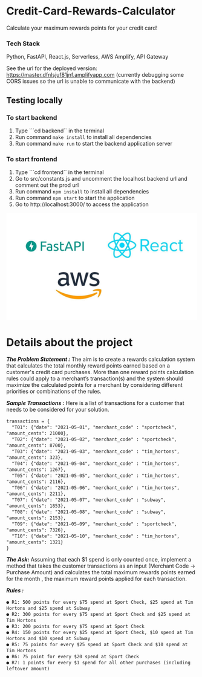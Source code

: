 # Credit-Card-Rewards-Calculator
Calculate your maximum rewards points for your credit card!


### Tech Stack
Python, FastAPI, React.js, Serverless, AWS Amplify, API Gateway

See the url for the deployed version: https://master.dfnlsjuf81jnf.amplifyapp.com (currently debugging some CORS issues so the url is unable to communicate with the backend)

## Testing locally
### To start backend
1) Type ```cd backend`` in the terminal
2) Run command ```make install``` to install all dependencies
3) Run command ```make run``` to start the backend application server
### To start frontend
1) Type ```cd frontend`` in the terminal
2) Go to src/constants.js and uncomment the localhost backend url and comment out the prod url
3) Run command ```npm install``` to install all dependencies
4) Run command ```npm start``` to start the application
5) Go to http://localhost:3000/ to access the application


![alt text](https://github.com/kaiznanji/Credit-Card-Rewards-Calculator/blob/master/techstack.jpeg?raw=true)

# Details about the project 
***The Problem Statement :*** 
The aim is to create a rewards calculation system that calculates the total monthly reward points earned based on a customer's credit card purchases. More than one reward points calculation rules could apply to a merchant’s transaction(s) and the system should maximize the calculated points for a merchant by considering different priorities or combinations of the rules.


***Sample Transactions :***
Here is a list of transactions for a customer that needs to be considered for your solution.
```
transactions = {
  "T01": {"date": "2021-05-01", "merchant_code" : "sportcheck", "amount_cents": 21000},
  "T02": {"date": "2021-05-02", "merchant_code" : "sportcheck", "amount_cents": 8700},
  "T03": {"date": "2021-05-03", "merchant_code" : "tim_hortons", "amount_cents": 323},
  "T04": {"date": "2021-05-04", "merchant_code" : "tim_hortons", "amount_cents": 1267},
  "T05": {"date": "2021-05-05", "merchant_code" : "tim_hortons", "amount_cents": 2116},
  "T06": {"date": "2021-05-06", "merchant_code" : "tim_hortons", "amount_cents": 2211},
  "T07": {"date": "2021-05-07", "merchant_code" : "subway", "amount_cents": 1853},
  "T08": {"date": "2021-05-08", "merchant_code" : "subway", "amount_cents": 2153},
  "T09": {"date": "2021-05-09", "merchant_code" : "sportcheck", "amount_cents": 7326},
  "T10": {"date": "2021-05-10", "merchant_code" : "tim_hortons", "amount_cents": 1321}
}
```

***The Ask:***
Assuming that each $1 spend is only counted once, implement a method that takes the customer transactions as an input (Merchant Code -> Purchase Amount) and calculates the total maximum rewards points earned for the month , the maximum reward points applied for each transaction.

***Rules :***
```
● R1: 500 points for every $75 spend at Sport Check, $25 spend at Tim Hortons and $25 spend at Subway
● R2: 300 points for every $75 spend at Sport Check and $25 spend at Tim Hortons
● R3: 200 points for every $75 spend at Sport Check
● R4: 150 points for every $25 spend at Sport Check, $10 spend at Tim Hortons and $10 spend at Subway
● R5: 75 points for every $25 spend at Sport Check and $10 spend at Tim Hortons
● R6: 75 point for every $20 spend at Sport Check
● R7: 1 points for every $1 spend for all other purchases (including leftover amount)
```
